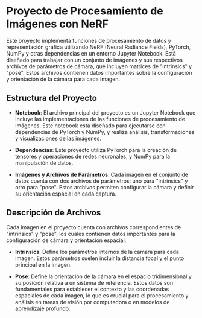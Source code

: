# Proyecto de Procesamiento de Imágenes con NeRF

Este proyecto implementa funciones de procesamiento de datos y representación gráfica utilizando NeRF (Neural Radiance Fields), PyTorch, NumPy y otras dependencias en un entorno Jupyter Notebook. Está diseñado para trabajar con un conjunto de imágenes y sus respectivos archivos de parámetros de cámara, que incluyen matrices de "intrinsics" y "pose". Estos archivos contienen datos importantes sobre la configuración y orientación de la cámara para cada imagen.

## Estructura del Proyecto

- **Notebook**: El archivo principal del proyecto es un Jupyter Notebook que incluye las implementaciones de las funciones de procesamiento de imágenes. Este notebook está diseñado para ejecutarse con dependencias de PyTorch y NumPy, y realiza análisis, transformaciones y visualizaciones de las imágenes.

- **Dependencias**: Este proyecto utiliza PyTorch para la creación de tensores y operaciones de redes neuronales, y NumPy para la manipulación de datos. 

- **Imágenes y Archivos de Parámetros**: Cada imagen en el conjunto de datos cuenta con dos archivos de parámetros: uno para "intrinsics" y otro para "pose". Estos archivos permiten configurar la cámara y definir su orientación espacial en cada captura.

## Descripción de Archivos

Cada imagen en el proyecto cuenta con archivos correspondientes de "intrinsics" y "pose", los cuales contienen datos importantes para la configuración de cámara y orientación espacial.

- **Intrinsics**: Define los parámetros internos de la cámara para cada imagen. Estos parámetros suelen incluir la distancia focal y el punto principal en la imagen.

- **Pose**: Define la orientación de la cámara en el espacio tridimensional y su posición relativa a un sistema de referencia. Estos datos son fundamentales para establecer el contexto y las coordenadas espaciales de cada imagen, lo que es crucial para el procesamiento y análisis en tareas de visión por computadora o en modelos de aprendizaje profundo.
